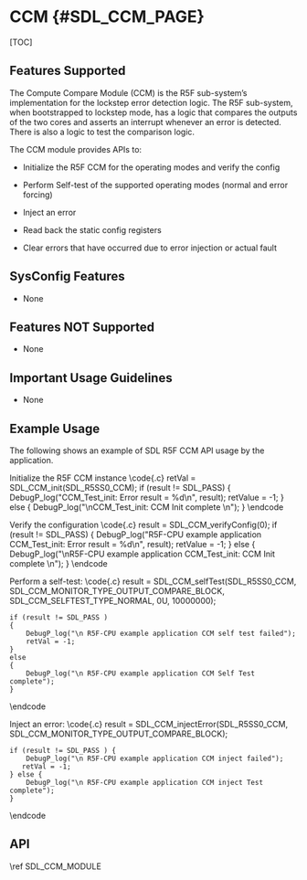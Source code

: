 # CCM {#SDL_CCM_PAGE}

[TOC]

## Features Supported

The Compute Compare Module (CCM) is the R5F sub-system’s implementation for the lockstep error detection logic. The R5F sub-system, when bootstrapped to lockstep mode, has a logic that compares the outputs of the two cores and asserts an interrupt whenever an error is detected. There is also a logic to test the comparison logic.

The CCM module provides APIs to:

* Initialize the R5F CCM for the operating modes and verify the config

* Perform Self-test of the supported operating modes (normal and error forcing)

* Inject an error

* Read back the static config registers

* Clear errors that have occurred due to error injection or actual fault


## SysConfig Features

- None

## Features NOT Supported

- None

## Important Usage Guidelines

- None

## Example Usage

The following shows an example of SDL R5F CCM API usage by the application.

Initialize the R5F CCM instance
\code{.c}
    retVal = SDL_CCM_init(SDL_R5SS0_CCM);
    if (result != SDL_PASS)
    {
        DebugP_log("CCM_Test_init: Error result = %d\n", result);
        retValue = -1;
    }
    else
    {
        DebugP_log("\nCCM_Test_init: CCM Init complete \n");
    }
\endcode

Verify the configuration
\code{.c}
    result = SDL_CCM_verifyConfig(0);
    if (result != SDL_PASS)
    {
        DebugP_log("R5F-CPU example application CCM_Test_init: Error result = %d\n", result);
        retValue = -1;
    }
    else
    {
        DebugP_log("\nR5F-CPU example application CCM_Test_init: CCM Init complete \n");
    }
\endcode

Perform a self-test:
\code{.c}
    result = SDL_CCM_selfTest(SDL_R5SS0_CCM,
	                          SDL_CCM_MONITOR_TYPE_OUTPUT_COMPARE_BLOCK,
                              SDL_CCM_SELFTEST_TYPE_NORMAL, 0U,
                              10000000);

    if (result != SDL_PASS )
    {
        DebugP_log("\n R5F-CPU example application CCM self test failed");
        retVal = -1;
    }
    else
    {
        DebugP_log("\n R5F-CPU example application CCM Self Test complete");
    }
\endcode

Inject an error:
\code{.c}
    result = SDL_CCM_injectError(SDL_R5SS0_CCM, SDL_CCM_MONITOR_TYPE_OUTPUT_COMPARE_BLOCK);

    if (result != SDL_PASS ) {
        DebugP_log("\n R5F-CPU example application CCM inject failed");
       retVal = -1;
    } else {
        DebugP_log("\n R5F-CPU example application CCM inject Test complete");
    }
\endcode

## API

\ref SDL_CCM_MODULE
